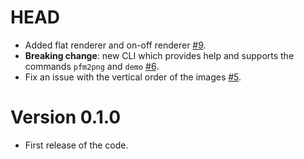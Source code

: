 # HEAD

-   Added flat renderer and on-off renderer [#9](https://github.com/ChiccoDorato/RayCharles/pull/9). 
-   **Breaking change**: new CLI which provides help and supports the commands `pfm2png` and `demo` [#6](https://github.com/ChiccoDorato/RayCharles/pull/6).
-   Fix an issue with the vertical order of the images [#5](https://github.com/ChiccoDorato/RayCharles/pull/5).

# Version 0.1.0

-   First release of the code.
